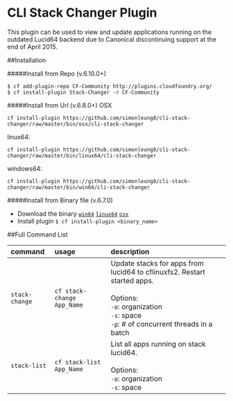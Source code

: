 CLI Stack Changer Plugin
=====================
This plugin can be used to view and update applications running on the outdated Lucid64 backend due to Canonical discontinuing support at the end of April 2015.

##Installation

#####Install from Repo (v.6.10.0+)
  ```
  $ cf add-plugin-repo CF-Community http://plugins.cloudfoundry.org/
  $ cf install-plugin Stack-Changer -r CF-Community
  ```
#####Install from Url (v.6.8.0+)
OSX
  ```
  cf install-plugin https://github.com/simonleung8/cli-stack-changer/raw/master/bin/osx/cli-stack-changer
  ```

linux64:
  ```
  cf install-plugin https://github.com/simonleung8/cli-stack-changer/raw/master/bin/linux64/cli-stack-changer
  ```

windows64:
  ```
  cf install-plugin https://github.com/simonleung8/cli-stack-changer/raw/master/bin/win64/cli-stack-changer
  ```


#####Install from Binary file (v.6.7.0)


- Download the binary [`win64`](https://github.com/simonleung8/cli-stack-changer/raw/master/bin/win64/cli-stack-changer) [`linux64`](https://github.com/simonleung8/cli-stack-changer/raw/master/bin/linux64/cli-stack-changer) [`osx`](https://github.com/simonleung8/cli-stack-changer/raw/master/bin/osx/cli-stack-changer)
- Install plugin `$ cf install-plugin <binary_name>`
  
##Full Command List

| command | usage | description|
| :--------------- |:---------------| :------------|
|`stack-change`| `cf stack-change App_Name` |Update stacks for apps from lucid64 to cflinuxfs2. Restart started apps.<br><br>Options:<br>`-o`: organization<br>`-s`: space<br>`-p`: # of concurrent threads in a batch|
|`stack-list`| `cf stack-list App_Name` |List all apps running on stack lucid64.<br><br>Options:<br>`-o`: organization<br>`-s`: space|



